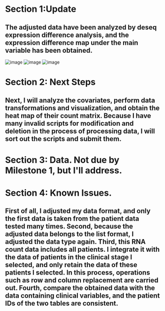 # Section 1:Update

## The adjusted data have been analyzed by deseq expression difference analysis, and the expression difference map under the main variable has been obtained.
![image](https://user-images.githubusercontent.com/89620829/144679738-8284209d-1264-473b-bf32-72dfb7efe038.png)
![image](https://user-images.githubusercontent.com/89620829/144679787-71652da7-42a3-469c-8936-3288d17cbfe5.png)
![image](https://user-images.githubusercontent.com/89620829/144679935-0941369e-f340-46e5-a8cd-f0dee302a098.png)


# Section 2: Next Steps

## Next, I will analyze the covariates, perform data transformations and visualization, and obtain the heat map of their count matrix. Because I have many invalid scripts for modification and deletion in the process of processing data, I will sort out the scripts and submit them.

# Section 3: Data.  Not due by Milestone 1, but I'll address.

# Section 4: Known Issues.

## First of all, I adjusted my data format, and only the first data is taken from the patient data tested many times. Second, because the adjusted data belongs to the list format, I adjusted the data type again. Third, this RNA count data includes all patients. I integrate it with the data of patients in the clinical stage I selected, and only retain the data of these patients I selected. In this process, operations such as row and column replacement are carried out. Fourth, compare the obtained data with the data containing clinical variables, and the patient IDs of the two tables are consistent.
